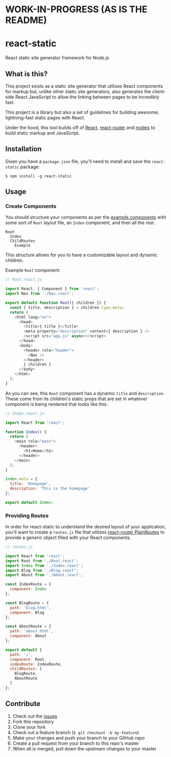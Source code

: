# WORK-IN-PROGRESS (AS IS THE README)

# react-static
React static site generator framework for Node.js

## What is this?
This project exists as a static site generator that utilizes React components for markup but, unlike other static site generators, also generates the client-side React JavaScript to allow the linking between pages to be incredibly fast.

This project is a library but also a set of guidelines for building awesome, lightning-fast static pages with React.

Under the hood, this tool builds off of [React](https://github.com/facebook/react), [react-router](https://github.com/rackt/react-router) and [nodejs](https://github.com/nodejs/node) to build static markup and JavaScript.

## Installation
Given you have a `package.json` file, you'll need to install and save the `react-static` package:

```
$ npm install -g react-static

```

## Usage

### Create Components
You should structure your components as per the [example components](./example/src/components) with some sort of `Root` layout file, an `Index` component, and then all the rest.

```
Root
  Index
  ChildRoutes
    Example
```

This structure allows for you to have a customizable layout and dynamic children.

Example `Root` component:

```js
// Root.react.js

import React, { Component } from 'react';
import Nav from './Nav.react';

export default function Root({ children }) {
  const { title, description } = children.type.meta;
  return (
    <html lang="en">
      <head>
        <title>{ title }</title>
        <meta property="description" content={ description } />
        <script src="app.js" async></script>
      </head>
      <body>
        <header role="header">
          <Nav />
        </header>
        { children }
      </body>
    </html>
  );
}
```

As you can see, this `Root` component has a dynamic `title` and `description`. These come from its children's static props that are set in whatever component is being rendered that looks like this:

```js
// Index.react.js

import React from 'react';

function Index() {
  return (
    <main role="main">
      <header>
        <h1>Home</h1>
      </header>
    </main>
  );
}

Index.meta = {
  title: 'Homepage',
  description: 'This is the homepage'
};

export default Index;
```

### Providing Routes
In order for react-static to understand the desired layout of your application, you'll want to create a `routes.js` file that utilizes [react-router PlainRoutes](https://github.com/rackt/react-router/blob/master/docs/API.md#plainroute) to provide a generic object filled with your React components.

```js
// routes.js

import React from 'react';
import Root from './Root.react';
import Index from './Index.react';
import Blog from './Blog.react';
import About from './About.react';

const IndexRoute = {
  component: Index
};

const BlogRoute = {
  path: 'blog.html',
  component: Blog
};

const AboutRoute = {
  path: 'about.html',
  component: About
};

export default {
  path: '/',
  component: Root,
  indexRoute: IndexRoute,
  childRoutes: [
    BlogRoute,
    AboutRoute
  ]
};
```

## Contribute

1. Check out the [issues](https://github.com/rpearce/react-static/issues)
1. Fork this repository
1. Clone your fork
1. Check out a feature branch (`$ git checkout -b my-feature`)
1. Make your changes and push your branch to your GitHub repo
1. Create a pull request from your branch to this repo's master
1. When all is merged, pull down the upstream changes to your master
